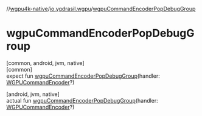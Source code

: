 //[wgpu4k-native](../../index.md)/[io.ygdrasil.wgpu](index.md)/[wgpuCommandEncoderPopDebugGroup](wgpu-command-encoder-pop-debug-group.md)

# wgpuCommandEncoderPopDebugGroup

[common, android, jvm, native]\
[common]\
expect fun [wgpuCommandEncoderPopDebugGroup](wgpu-command-encoder-pop-debug-group.md)(handler: [WGPUCommandEncoder](-w-g-p-u-command-encoder/index.md)?)

[android, jvm, native]\
actual fun [wgpuCommandEncoderPopDebugGroup](wgpu-command-encoder-pop-debug-group.md)(handler: [WGPUCommandEncoder](-w-g-p-u-command-encoder/index.md)?)